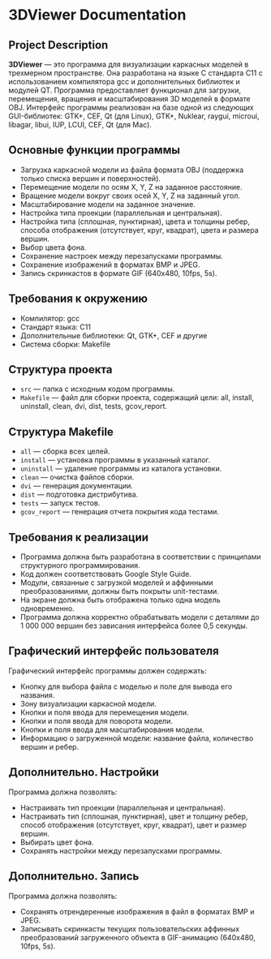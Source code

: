 # 3DViewer Documentation

## Project Description

**3DViewer** — это программа для визуализации каркасных моделей в трехмерном пространстве. Она разработана на языке C стандарта C11 с использованием компилятора gcc и дополнительных библиотек и модулей QT. Программа предоставляет функционал для загрузки, перемещения, вращения и масштабирования 3D моделей в формате OBJ. Интерфейс программы реализован на базе одной из следующих GUI-библиотек: GTK+, CEF, Qt (для Linux), GTK+, Nuklear, raygui, microui, libagar, libui, IUP, LCUI, CEF, Qt (для Mac).

## Основные функции программы

- Загрузка каркасной модели из файла формата OBJ (поддержка только списка вершин и поверхностей).
- Перемещение модели по осям X, Y, Z на заданное расстояние.
- Вращение модели вокруг своих осей X, Y, Z на заданный угол.
- Масштабирование модели на заданное значение.
- Настройка типа проекции (параллельная и центральная).
- Настройка типа (сплошная, пунктирная), цвета и толщины ребер, способа отображения (отсутствует, круг, квадрат), цвета и размера вершин.
- Выбор цвета фона.
- Сохранение настроек между перезапусками программы.
- Сохранение изображений в форматах BMP и JPEG.
- Запись скринкастов в формате GIF (640x480, 10fps, 5s).

## Требования к окружению

- Компилятор: gcc
- Стандарт языка: C11
- Дополнительные библиотеки: Qt, GTK+, CEF и другие
- Система сборки: Makefile

## Структура проекта

- `src` — папка с исходным кодом программы.
- `Makefile` — файл для сборки проекта, содержащий цели: all, install, uninstall, clean, dvi, dist, tests, gcov_report.

## Структура Makefile

- `all` — сборка всех целей.
- `install` — установка программы в указанный каталог.
- `uninstall` — удаление программы из каталога установки.
- `clean` — очистка файлов сборки.
- `dvi` — генерация документации.
- `dist` — подготовка дистрибутива.
- `tests` — запуск тестов.
- `gcov_report` — генерация отчета покрытия кода тестами.

## Требования к реализации

- Программа должна быть разработана в соответствии с принципами структурного программирования.
- Код должен соответствовать Google Style Guide.
- Модули, связанные с загрузкой моделей и аффинными преобразованиями, должны быть покрыты unit-тестами.
- На экране должна быть отображена только одна модель одновременно.
- Программа должна корректно обрабатывать модели с деталями до 1 000 000 вершин без зависания интерфейса более 0,5 секунды.

## Графический интерфейс пользователя

Графический интерфейс программы должен содержать:

- Кнопку для выбора файла с моделью и поле для вывода его названия.
- Зону визуализации каркасной модели.
- Кнопки и поля ввода для перемещения модели.
- Кнопки и поля ввода для поворота модели.
- Кнопки и поля ввода для масштабирования модели.
- Информацию о загруженной модели: название файла, количество вершин и ребер.

## Дополнительно. Настройки

Программа должна позволять:

- Настраивать тип проекции (параллельная и центральная).
- Настраивать тип (сплошная, пунктирная), цвет и толщину ребер, способ отображения (отсутствует, круг, квадрат), цвет и размер вершин.
- Выбирать цвет фона.
- Сохранять настройки между перезапусками программы.

## Дополнительно. Запись

Программа должна позволять:

- Сохранять отрендеренные изображения в файл в форматах BMP и JPEG.
- Записывать скринкасты текущих пользовательских аффинных преобразований загруженного объекта в GIF-анимацию (640x480, 10fps, 5s).

